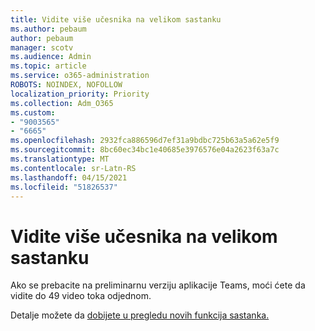 ```yaml
---
title: Vidite više učesnika na velikom sastanku
ms.author: pebaum
author: pebaum
manager: scotv
ms.audience: Admin
ms.topic: article
ms.service: o365-administration
ROBOTS: NOINDEX, NOFOLLOW
localization_priority: Priority
ms.collection: Adm_O365
ms.custom:
- "9003565"
- "6665"
ms.openlocfilehash: 2932fca886596d7ef31a9bdbc725b63a5a62e5f9
ms.sourcegitcommit: 8bc60ec34bc1e40685e3976576e04a2623f63a7c
ms.translationtype: MT
ms.contentlocale: sr-Latn-RS
ms.lasthandoff: 04/15/2021
ms.locfileid: "51826537"
---
```

# <a name="see-more-participants-in-a-large-meeting"></a>Vidite više učesnika na velikom sastanku

Ako se prebacite na preliminarnu verziju aplikacije Teams, moći ćete da vidite do 49 video toka odjednom.

Detalje možete da [dobijete u pregledu novih funkcija sastanka.](https://support.microsoft.com/office/04533e91-3203-4530-a1c0-8f77c0731699)
